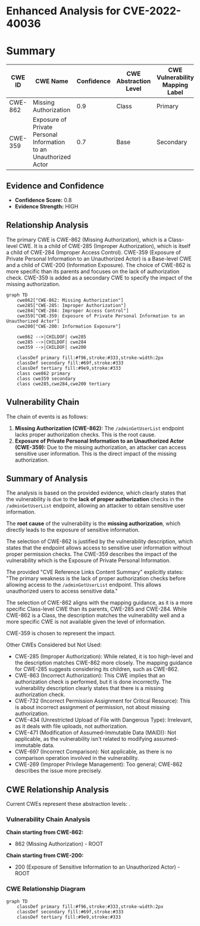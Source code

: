 # Enhanced Analysis for CVE-2022-40036

# Summary
| CWE ID | CWE Name | Confidence | CWE Abstraction Level | CWE Vulnerability Mapping Label | CWE-Vulnerability Mapping Notes |
|---|---|---|---|---|---|
| CWE-862 | Missing Authorization | 0.9 | Class | Primary | Allowed-with-Review |
| CWE-359 | Exposure of Private Personal Information to an Unauthorized Actor | 0.7 | Base | Secondary | Allowed |

## Evidence and Confidence

*   **Confidence Score:** 0.8
*   **Evidence Strength:** HIGH

## Relationship Analysis
The primary CWE is CWE-862 (Missing Authorization), which is a Class-level CWE. It is a child of CWE-285 (Improper Authorization), which is itself a child of CWE-284 (Improper Access Control). CWE-359 (Exposure of Private Personal Information to an Unauthorized Actor) is a Base-level CWE and a child of CWE-200 (Information Exposure). The choice of CWE-862 is more specific than its parents and focuses on the lack of authorization check. CWE-359 is added as a secondary CWE to specify the impact of the missing authorization.

```mermaid
graph TD
    cwe862["CWE-862: Missing Authorization"]
    cwe285["CWE-285: Improper Authorization"]
    cwe284["CWE-284: Improper Access Control"]
    cwe359["CWE-359: Exposure of Private Personal Information to an Unauthorized Actor"]
    cwe200["CWE-200: Information Exposure"]
    
    cwe862 -->|CHILDOF| cwe285
    cwe285 -->|CHILDOF| cwe284
    cwe359 -->|CHILDOF| cwe200
    
    classDef primary fill:#f96,stroke:#333,stroke-width:2px
    classDef secondary fill:#69f,stroke:#333
    classDef tertiary fill:#9e9,stroke:#333
    class cwe862 primary
    class cwe359 secondary
    class cwe285,cwe284,cwe200 tertiary
```

## Vulnerability Chain
The chain of events is as follows:
1.  **Missing Authorization (CWE-862):** The `/adminGetUserList` endpoint lacks proper authorization checks. This is the root cause.
2.  **Exposure of Private Personal Information to an Unauthorized Actor (CWE-359):** Due to the missing authorization, an attacker can access sensitive user information. This is the direct impact of the missing authorization.

## Summary of Analysis
The analysis is based on the provided evidence, which clearly states that the vulnerability is due to the **lack of proper authorization** checks in the `/adminGetUserList` endpoint, allowing an attacker to obtain sensitive user information.

The **root cause** of the vulnerability is the **missing authorization**, which directly leads to the exposure of sensitive information.

The selection of CWE-862 is justified by the vulnerability description, which states that the endpoint allows access to sensitive user information without proper permission checks.
The CWE-359 describes the impact of the vulnerability which is the Exposure of Private Personal Information.

The provided "CVE Reference Links Content Summary" explicitly states: "The primary weakness is the lack of proper authorization checks before allowing access to the `/adminGetUserList` endpoint. This allows unauthorized users to access sensitive data."

The selection of CWE-862 aligns with the mapping guidance, as it is a more specific Class-level CWE than its parents, CWE-285 and CWE-284. While CWE-862 is a Class, the description matches the vulnerability well and a more specific CWE is not available given the level of information.

CWE-359 is chosen to represent the impact.

Other CWEs Considered but Not Used:

*   CWE-285 (Improper Authorization): While related, it is too high-level and the description matches CWE-862 more closely. The mapping guidance for CWE-285 suggests considering its children, such as CWE-862.
*   CWE-863 (Incorrect Authorization): This CWE implies that an authorization check is performed, but it is done incorrectly. The vulnerability description clearly states that there is a missing authorization check.
*   CWE-732 (Incorrect Permission Assignment for Critical Resource): This is about incorrect assignment of permission, not about missing authorization.
*   CWE-434 (Unrestricted Upload of File with Dangerous Type): Irrelevant, as it deals with file uploads, not authorization.
*   CWE-471 (Modification of Assumed-Immutable Data (MAID)): Not applicable, as the vulnerability isn't related to modifying assumed-immutable data.
*   CWE-697 (Incorrect Comparison): Not applicable, as there is no comparison operation involved in the vulnerability.
*   CWE-269 (Improper Privilege Management): Too general; CWE-862 describes the issue more precisely.


## CWE Relationship Analysis

Current CWEs represent these abstraction levels: .


### Vulnerability Chain Analysis

**Chain starting from CWE-862:**
- 862 (Missing Authorization) - ROOT


**Chain starting from CWE-200:**
- 200 (Exposure of Sensitive Information to an Unauthorized Actor) - ROOT



### CWE Relationship Diagram

```mermaid
graph TD
    classDef primary fill:#f96,stroke:#333,stroke-width:2px
    classDef secondary fill:#69f,stroke:#333
    classDef tertiary fill:#9e9,stroke:#333
```